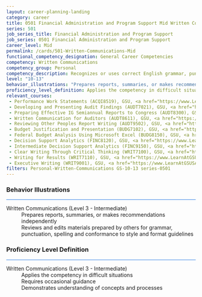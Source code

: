 ```yaml
---
layout: career-planning-landing
category: career
title: 0501 Financial Administration and Program Support Mid Written Communications
series: 501
job_series_title: Financial Administration and Program Support
job_series: 0501 Financial Administration and Program Support
career_level: Mid
permalink: /cards/501-Written-Communications-Mid
functional_competency_designation: General Career Competencies
competency: Written Communications
competency_group: Personal
competency_description: Recognizes or uses correct English grammar, punctuation, and spelling; communicates information (for example, facts, ideas, or messages) in a succinct and organized manner; produces written information, which may include technical material, that is appropriate for the intended audience
level: "10-13"
behavior_illustrations: "Prepares reports, summaries, or makes recommendations independently ? Reviews and edits materials prepared by others for grammar, punctuation, spelling and conformance to style and format guidelines"
proficiency_level_definition: Applies the competency in difficult situations ? Requires occasional guidance ? Demonstrates understanding of concepts and processes
relevant_courses: 
 - Performance Work Statements (ACQI8519), GSU, <a href="https://www.LearnAtGSUSA.com/ACQI8519">https://www.LearnAtGSUSA.com/ACQI8519</a>
 - Developing and Presenting Audit Findings (AUDT7021), GSU, <a href="https://www.LearnAtGSUSA.com/AUDT7029">https://www.LearnAtGSUSA.com/AUDT7029</a>
 - Preparing Effective IG Semiannual Reports to Congress (AUDT8300), GSU, <a href="https://www.LearnAtGSUSA.com/AUDT8304">https://www.LearnAtGSUSA.com/AUDT8304</a>
 - Written Communication for Auditors (AUDT8611), GSU, <a href="https://www.LearnAtGSUSA.com/AUDT8619">https://www.LearnAtGSUSA.com/AUDT8619</a>
 - Reviewing Other Peoples Report Writing (AUDT9502), GSU, <a href="https://www.LearnAtGSUSA.com/AUDT9502">https://www.LearnAtGSUSA.com/AUDT9502</a>
 - Budget Justification and Presentation (BUDG7102), GSU, <a href="https://www.LearnAtGSUSA.com/BUDG7102">https://www.LearnAtGSUSA.com/BUDG7102</a>
 - Federal Budget Analysis Using Microsoft Excel (BUDG8150), GSU, <a href="https://www.LearnAtGSUSA.com/BUDG8154">https://www.LearnAtGSUSA.com/BUDG8154</a>
 - Decision Support Analytics (FINC8120), GSU, <a href="https://www.LearnAtGSUSA.com/FINC8124">https://www.LearnAtGSUSA.com/FINC8124</a>
 - Intermediate Decision Support Analytics (FINC9150), GSU, <a href="https://www.LearnAtGSUSA.com/FINC9150">https://www.LearnAtGSUSA.com/FINC9150</a>
 - Clear Writing Through Critical Thinking (WRIT7100), GSU, <a href="https://www.LearnAtGSUSA.com/WRIT7100">https://www.LearnAtGSUSA.com/WRIT7100</a>
 - Writing for Results (WRIT7110), GSU, <a href="https://www.LearnAtGSUSA.com/WRIT7118">https://www.LearnAtGSUSA.com/WRIT7118</a>
 - Executive Writing (WRIT9001), GSU, <a href="https://www.LearnAtGSUSA.com/WRIT9001">https://www.LearnAtGSUSA.com/WRIT9001</a>
filters: Personal-Written-Communications GS-10-13 series-0501
---
```


<div class="desktop:grid-col-6 margin-y-3">
  <div class="border-top-2 bg-white padding-3 shadow-5 height-full members-hover border-1px button-border border-top-blue radius-lg card-text-color">
    <h3>Behavior Illustrations</h3>
    <hr style="background-color: #1b74e0 !important;"/>
    <dl class="text-base card-content-color"><dt>Written Communications (Level 3 - Intermediate)</dt><dd>Prepares reports, summaries, or makes recommendations independently </dd><dd> Reviews and edits materials prepared by others for grammar, punctuation, spelling and conformance to style and format guidelines</dd></dl>
  </div>
</div>
<div class="desktop:grid-col-6 margin-y-3">
  <div class="border-top-2 bg-white padding-3 shadow-5 height-full members-hover border-1px button-border border-top-blue radius-lg card-text-color">
    <h3>Proficiency Level Definition</h3>
     <hr style="background-color: #1b74e0 !important;"/>
    <dl class="text-base card-content-color"><dt>Written Communications (Level 3 - Intermediate)</dt><dd>Applies the competency in difficult situations </dd><dd> Requires occasional guidance </dd><dd> Demonstrates understanding of concepts and processes</dd></dl>
  </div>
</div>